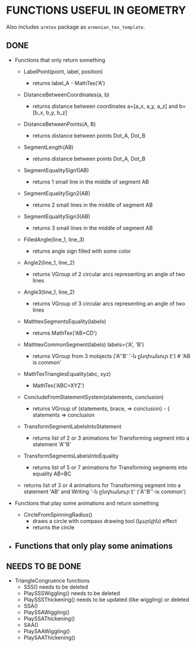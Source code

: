 # FUNCTIONS USEFUL IN GEOMETRY
Also includes `armtex` package as `armenian_tex_template`.

## DONE

- Functions that only return something
    - LabelPoint(point, label, position)
        - returns label_A - MathTex('A')
    - DistanceBetweenCoordinates(a, b)
        - returns distance between coordinates a=[a_x, a_y, a_z] and b=[b_x, b_y, b_z]
    - DistanceBetweenPoints(A, B)
        - returns distance between points Dot_A, Dot_B
    - SegmentLength(AB)
        - returns distance between points Dot_A, Dot_B
    - SegmentEqualitySign1(AB)
        - returns 1 small line in the middle of segment AB
    - SegmentEqualitySign2(AB)
        - returns 2 small lines in the middle of segment AB
    - SegmentEqualitySign3(AB)
        - returns 3 small lines in the middle of segment AB
    - FilledAngle(line_1, line_3)
        - returns angle sign filled with some color
    - Angle2(line_1, line_2)
        - returns VGroup of 2 circular arcs representing an angle of two lines
    - Angle3(line_1, line_2)
        - returns VGroup of 3 circular arcs representing an angle of two lines
    - MathtexSegmentsEquality(labels)
        - returns MathTex('AB=CD')
    - MathtexCommonSegment(labels) labels=('A', 'B')
        - returns VGroup from 3 mobjects ('A''B' '-ն ընդհանուր է') # 'AB is common'
    - MathTexTrianglesEquality(abc, xyz)
        - MathTex('ABC=XYZ')
    - ConcludeFromStatementSystem(statements, conclusion)
        - returns VGroup of (statements, brace, => conclusion) - { statements => conclusion

    - TransformSegmentLabelsIntoStatement
        - returns list of 2 or 3 animations for Transforming segment into a statement 'A''B'
    - TransformSegmentsLabelsIntoEquality
        - returns list of 5 or 7 animations for Transforming segments into equality AB=BC
    - returns list of 3 or 4 animations for Transforming segment into a statement 'AB' and Writing '-ն ընդհանուր է' ('A''B''-is common')



- Functions that play some animations and return something
    - CircleFromSpinningRadius()
        - draws a circle with compass drawing tool (կարկին) effect
        - returns the circle


- Functions that only play some animations
    - 



## NEEDS TO BE DONE

- TriangleCongruence functions
    - SSS() needs to be deleted
    - PlaySSSWiggling() needs to be deleted
    - PlaySSSThickening() needs to be updated (like wiggling) or deleted
    - SSA()
    - PlaySSAWiggling()
    - PlaySSAThickening()
    - SAA()
    - PlaySAAWiggling()
    - PlaySAAThickening()

